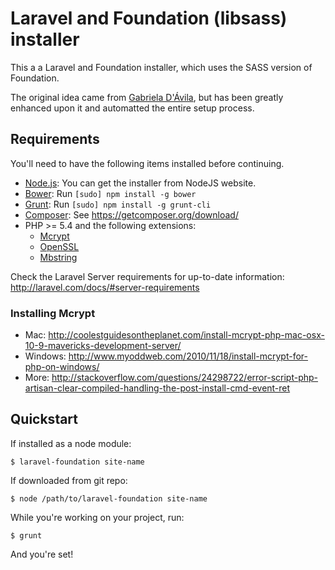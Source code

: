 # Laravel and Foundation (libsass) installer

This a a Laravel and Foundation installer, which uses the SASS version of Foundation.

The original idea came from [Gabriela D'Ávila](http://gabriela.io/blog/2014/08/10/laravel-with-grunt-bower-foundation-and-sass/), but has been greatly enhanced upon it and automatted the entire setup process.


## Requirements

You'll need to have the following items installed before continuing.

  * [Node.js](http://nodejs.org): You can get the installer from NodeJS website.
  * [Bower](http://bower.io): Run `[sudo] npm install -g bower`
  * [Grunt](http://gruntjs.com/): Run `[sudo] npm install -g grunt-cli`
  * [Composer](https://getcomposer.org/): See https://getcomposer.org/download/
  * PHP >= 5.4 and the following extensions:
    * [Mcrypt](http://php.net/manual/en/book.mcrypt.php)
    * [OpenSSL](http://php.net/manual/en/book.openssl.php)
    * [Mbstring](http://php.net/manual/en/book.mbstring.php)

Check the Laravel Server requirements for up-to-date information: http://laravel.com/docs/#server-requirements


### Installing Mcrypt
  * Mac: http://coolestguidesontheplanet.com/install-mcrypt-php-mac-osx-10-9-mavericks-development-server/
  * Windows: http://www.myoddweb.com/2010/11/18/install-mcrypt-for-php-on-windows/
  * More: http://stackoverflow.com/questions/24298722/error-script-php-artisan-clear-compiled-handling-the-post-install-cmd-event-ret



## Quickstart

If installed as a node module:

    $ laravel-foundation site-name

If downloaded from git repo:

    $ node /path/to/laravel-foundation site-name


While you're working on your project, run:

    $ grunt

And you're set!
